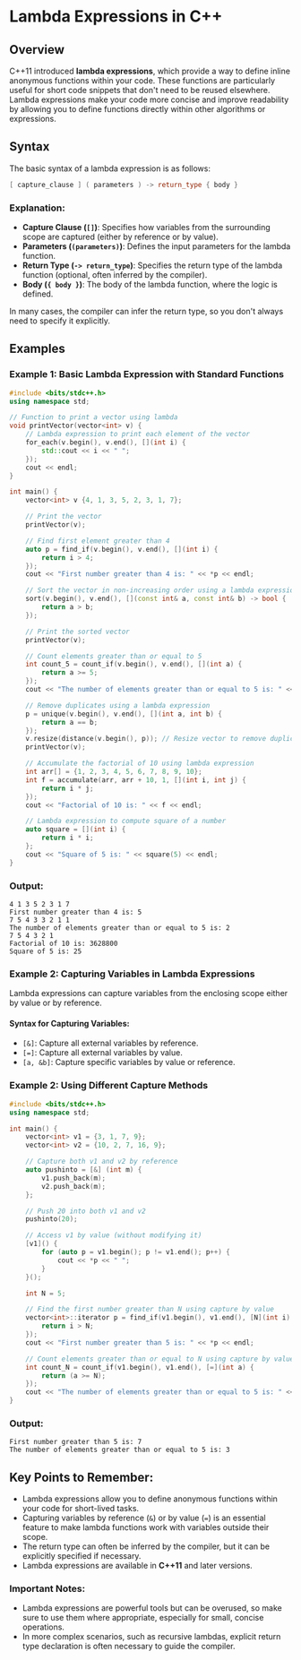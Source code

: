 # Lambda Expressions in C++

## Overview
C++11 introduced **lambda expressions**, which provide a way to define inline anonymous functions within your code. These functions are particularly useful for short code snippets that don't need to be reused elsewhere. Lambda expressions make your code more concise and improve readability by allowing you to define functions directly within other algorithms or expressions.

## Syntax

The basic syntax of a lambda expression is as follows:

```cpp
[ capture_clause ] ( parameters ) -> return_type { body }
```

### Explanation:
- **Capture Clause (`[]`)**: Specifies how variables from the surrounding scope are captured (either by reference or by value).
- **Parameters (`(parameters)`)**: Defines the input parameters for the lambda function.
- **Return Type (`-> return_type`)**: Specifies the return type of the lambda function (optional, often inferred by the compiler).
- **Body (`{ body }`)**: The body of the lambda function, where the logic is defined.

In many cases, the compiler can infer the return type, so you don't always need to specify it explicitly.

## Examples

### Example 1: Basic Lambda Expression with Standard Functions

```cpp
#include <bits/stdc++.h>
using namespace std;

// Function to print a vector using lambda
void printVector(vector<int> v) {
    // Lambda expression to print each element of the vector
    for_each(v.begin(), v.end(), [](int i) {
        std::cout << i << " ";
    });
    cout << endl;
}

int main() {
    vector<int> v {4, 1, 3, 5, 2, 3, 1, 7};

    // Print the vector
    printVector(v);

    // Find first element greater than 4
    auto p = find_if(v.begin(), v.end(), [](int i) {
        return i > 4;
    });
    cout << "First number greater than 4 is: " << *p << endl;

    // Sort the vector in non-increasing order using a lambda expression
    sort(v.begin(), v.end(), [](const int& a, const int& b) -> bool {
        return a > b;
    });

    // Print the sorted vector
    printVector(v);

    // Count elements greater than or equal to 5
    int count_5 = count_if(v.begin(), v.end(), [](int a) {
        return a >= 5;
    });
    cout << "The number of elements greater than or equal to 5 is: " << count_5 << endl;

    // Remove duplicates using a lambda expression
    p = unique(v.begin(), v.end(), [](int a, int b) {
        return a == b;
    });
    v.resize(distance(v.begin(), p)); // Resize vector to remove duplicates
    printVector(v);

    // Accumulate the factorial of 10 using lambda expression
    int arr[] = {1, 2, 3, 4, 5, 6, 7, 8, 9, 10};
    int f = accumulate(arr, arr + 10, 1, [](int i, int j) {
        return i * j;
    });
    cout << "Factorial of 10 is: " << f << endl;

    // Lambda expression to compute square of a number
    auto square = [](int i) {
        return i * i;
    };
    cout << "Square of 5 is: " << square(5) << endl;
}
```

### Output:

```
4 1 3 5 2 3 1 7
First number greater than 4 is: 5
7 5 4 3 3 2 1 1
The number of elements greater than or equal to 5 is: 2
7 5 4 3 2 1
Factorial of 10 is: 3628800
Square of 5 is: 25
```

### Example 2: Capturing Variables in Lambda Expressions

Lambda expressions can capture variables from the enclosing scope either by value or by reference.

#### Syntax for Capturing Variables:
- `[&]`: Capture all external variables by reference.
- `[=]`: Capture all external variables by value.
- `[a, &b]`: Capture specific variables by value or reference.

### Example 2: Using Different Capture Methods

```cpp
#include <bits/stdc++.h>
using namespace std;

int main() {
    vector<int> v1 = {3, 1, 7, 9};
    vector<int> v2 = {10, 2, 7, 16, 9};

    // Capture both v1 and v2 by reference
    auto pushinto = [&] (int m) {
        v1.push_back(m);
        v2.push_back(m);
    };

    // Push 20 into both v1 and v2
    pushinto(20);

    // Access v1 by value (without modifying it)
    [v1]() {
        for (auto p = v1.begin(); p != v1.end(); p++) {
            cout << *p << " ";
        }
    }();

    int N = 5;

    // Find the first number greater than N using capture by value
    vector<int>::iterator p = find_if(v1.begin(), v1.end(), [N](int i) {
        return i > N;
    });
    cout << "First number greater than 5 is: " << *p << endl;

    // Count elements greater than or equal to N using capture by value
    int count_N = count_if(v1.begin(), v1.end(), [=](int a) {
        return (a >= N);
    });
    cout << "The number of elements greater than or equal to 5 is: " << count_N << endl;
}
```

### Output:

```
First number greater than 5 is: 7
The number of elements greater than or equal to 5 is: 3
```

## Key Points to Remember:
- Lambda expressions allow you to define anonymous functions within your code for short-lived tasks.
- Capturing variables by reference (`&`) or by value (`=`) is an essential feature to make lambda functions work with variables outside their scope.
- The return type can often be inferred by the compiler, but it can be explicitly specified if necessary.
- Lambda expressions are available in **C++11** and later versions.

### Important Notes:
- Lambda expressions are powerful tools but can be overused, so make sure to use them where appropriate, especially for small, concise operations.
- In more complex scenarios, such as recursive lambdas, explicit return type declaration is often necessary to guide the compiler.

